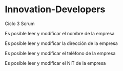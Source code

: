 # Innovation-Developers
Ciclo 3 Scrum

Es posible leer y modificar el nombre de la empresa

Es posible leer y modificar la dirección de la empresa

Es posible leer y modificar el teléfono de la empresa

Es posible leer y modificar el NIT de la empresa
